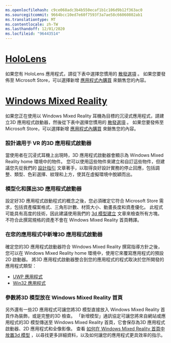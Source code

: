 ```yaml
---
ms.openlocfilehash: c9ce068adc3b4b550ecaf1b1c106d9b12f363ac0
ms.sourcegitcommit: 9664bcc10ed7e60f7593f3a7ae58c66060802ab1
ms.translationtype: MT
ms.contentlocale: zh-TW
ms.lasthandoff: 12/01/2020
ms.locfileid: "96443514"
---
```

# <a name="hololens"></a>[HoloLens](#tab/hololens)

如果您有 HoloLens 應用程式，請從下表中選擇您慣用的 [散發選項](../distribute-overview.md#distribution-options) 。 如果您要發佈至 Microsoft Store，可以選擇新增 [應用程式內購買](../in-app-purchases.md) 來銷售您的內容。

# <a name="windows-mixed-reality"></a>[Windows Mixed Reality](#tab/wmr)

如果您正在使用以 Windows Mixed Reality 耳機為目標的沉浸式應用程式，請建立3D 應用程式啟動器，然後從下表中選擇您慣用的 [散發選項](../distribute-overview.md#distribution-options) 。 如果您要發佈至 Microsoft Store，可以選擇新增 [應用程式內購買](../in-app-purchases.md) 來銷售您的內容。

### <a name="designing-3d-app-launchers-for-vr"></a>設計適用于 VR 的3D 應用程式啟動器 

當使用者在沉浸式耳機上出現時，3D 應用程式啟動器會顯示為 Windows Mixed Reality home 環境中的物件。 您可以使用這些物件來建立和自訂這些物件，但建議您先從我們的 [設計指引](../3d-app-launcher-design-guidance.md) 文章著手，以取得良好設計實務的停止回應，包括調整、類型、色彩選擇、紋理和上方，使其在虛擬環境中脫穎而出。

### <a name="modeling-and-exporting-3d-app-launchers"></a>模型化和匯出3D 應用程式啟動器

設定好3D 應用程式啟動程式的概念之後，您必須確定它符合 Microsoft Store 需求，包括資產檔案格式、三角形計數、材質大小、動畫長度和資產優化。 此程式可能具有高度的技術，因此建議使用我們的 [3d 模型建立](../creating-3d-models-for-use-in-the-windows-mixed-reality-home.md) 文章來檢查所有方塊。 不符合此撰寫規格的資產不會在 Windows Mixed Reality 首頁轉譯。

### <a name="adding-3d-app-launchers-in-your-apps"></a>在您的應用程式中新增3D 應用程式啟動器

確定您的3D 應用程式啟動器符合 Windows Mixed Reality 撰寫指導方針之後，您可以在 Windows Mixed Reality home 環境中，使用它來覆寫應用程式的預設2D 啟動器。 將3D 應用程式啟動器整合到您的應用程式的程式取決於您所開發的應用程式類型：

* [UWP 應用程式](../implementing-3d-app-launchers.md)
* [Win32 應用程式](../implementing-3d-app-launchers-win32.md)

### <a name="optional-placing-3d-models-in-the-windows-mixed-reality-home"></a>參數將3D 模型放在 Windows Mixed Reality 首頁

另外還有一些2D 應用程式可讓您將3D 模型直接放入 Windows Mixed Reality 首頁作為裝飾，或是完整的3D 檢查。 「新增模型」通訊協定可讓您將來自網站或應用程式的3D 模型傳送至 Windows Mixed Reality 首頁，它會保存為3D 應用程式啟動器、2D 應用程式和全像影像。 查看 [如何在 Windows Mixed Reality 首頁中放置3d 模型](../enable-placement-of-3d-models-in-the-home.md) ，以尋找更多詳細資料，以及如何讓您的應用程式更具效率的指示。